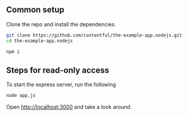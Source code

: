 ## Common setup

Clone the repo and install the dependencies.

```bash
git clone https://github.com/contentful/the-example-app.nodejs.git
cd the-example-app.nodejs
```

```bash
npm i
```

## Steps for read-only access

To start the express server, run the following

```bash
node app.js
```

Open [http://localhost:3000](http://localhost:3000) and take a look around.

